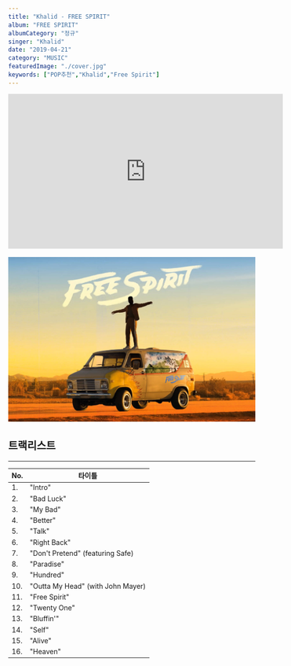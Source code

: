 ```yaml
---
title: "Khalid - FREE SPIRIT"
album: "FREE SPIRIT"
albumCategory: "정규"
singer: "Khalid"
date: "2019-04-21"
category: "MUSIC"
featuredImage: "./cover.jpg"
keywords: ["POP추천","Khalid","Free Spirit"]
---
```


<iframe width="560" height="315" src="https://www.youtube.com/embed/videoseries?list=OLAK5uy_m8NVy-6HVgRJ4e9gErhkY8LD0CRS1ORw8" frameborder="0" allow="accelerometer; autoplay; encrypted-media; gyroscope; picture-in-picture" allowfullscreen></iframe>

<br>

![커버](./cover.jpg)

## 트랙리스트

- - -

| No. | 타이틀                            |
|-----|-----------------------------------|
| 1.  | "Intro"                           |
| 2.  | "Bad Luck"                        |
| 3.  | "My Bad"                          |
| 4.  | "Better"                          |
| 5.  | "Talk"                            |
| 6.  | "Right Back"                      |
| 7.  | "Don't Pretend" (featuring Safe)  |
| 8.  | "Paradise"                        |
| 9.  | "Hundred"                         |
| 10. | "Outta My Head" (with John Mayer) |
| 11. | "Free Spirit"                     |
| 12. | "Twenty One"                      |
| 13. | "Bluffin'"                        |
| 14. | "Self"                            |
| 15. | "Alive"                           |
| 16. | "Heaven"                          |